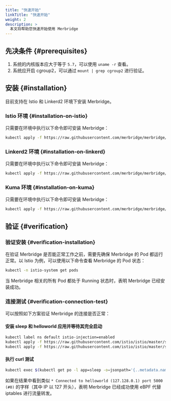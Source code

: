 ```yaml
---
title: "快速开始"
linkTitle: "快速开始"
weight: 2
description: >
  本文将帮助您快速开始使用 Merbridge
---
```


## 先决条件 {#prerequisites}

1. 系统的内核版本应大于等于 `5.7`，可以使用 `uname -r` 查看。
1. 系统应开启 cgroup2，可以通过 `mount | grep cgroup2` 进行验证。

## 安装 {#installation}

目前支持在 Istio 和 Linkerd2 环境下安装 Merbridge。

### Istio 环境 {#installation-on-istio}

只需要在环境中执行以下命令即可安装 Merbridge：

```bash
kubectl apply -f https://raw.githubusercontent.com/merbridge/merbridge/main/deploy/all-in-one.yaml
```

### Linkerd2 环境 {#installation-on-linkerd}

只需要在环境中执行以下命令即可安装 Merbridge：

```bash
kubectl apply -f https://raw.githubusercontent.com/merbridge/merbridge/main/deploy/all-in-one-linkerd.yaml
```

### Kuma 环境 {#installation-on-kuma}

只需要在环境中执行以下命令即可安装 Merbridge：

```bash
kubectl apply -f https://raw.githubusercontent.com/merbridge/merbridge/main/deploy/all-in-one-kuma.yaml
```

## 验证 {#verification}

### 验证安装 {#verification-installation}

在验证 Merbridge 是否能正常工作之前，需要先确保 Merbridge 的 Pod 都运行正常。以 Istio 为例，可以使用以下命令查看 Merbridge 的 Pod 状态：

```bash
kubectl -n istio-system get pods
```

当 Merbridge 相关的所有 Pod 都处于 Running 状态时，表明 Merbridge 已经安装成功。

### 连接测试 {#verification-connection-test}

可以按照如下方案验证 Merbridge 的连接是否正常：

#### 安装 sleep 和 helloworld 应用并等待其完全启动

```bash
kubectl label ns default istio-injection=enabled
kubectl apply -f https://raw.githubusercontent.com/istio/istio/master/samples/sleep/sleep.yaml
kubectl apply -f https://raw.githubusercontent.com/istio/istio/master/samples/helloworld/helloworld.yaml
```

#### 执行 curl 测试

```bash
kubectl exec $(kubectl get po -l app=sleep -o=jsonpath='{..metadata.name}') -c sleep -- curl -s -v helloworld:5000/hello
```

如果在结果中看到类似 `* Connected to helloworld (127.128.0.1) port 5000 (#0)` 的字样（其中 IP 以 127 开头），表明 Merbridge 已经成功使用 eBPF 代替 iptables 进行流量转发。
